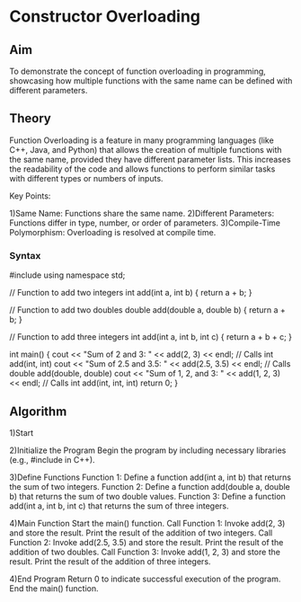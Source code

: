 # Constructor Overloading

## Aim
To demonstrate the concept of function overloading in programming, showcasing how multiple functions with the same name can be defined with different parameters.

## Theory
Function Overloading is a feature in many programming languages (like C++, Java, and Python) that allows the creation of multiple functions with the same name, provided they have different parameter lists. This increases the readability of the code and allows functions to perform similar tasks with different types or numbers of inputs.

Key Points:

1)Same Name: Functions share the same name.
2)Different Parameters: Functions differ in type, number, or order of parameters.
3)Compile-Time Polymorphism: Overloading is resolved at compile time.

### Syntax
#include <iostream>
using namespace std;

// Function to add two integers
int add(int a, int b) {
    return a + b;
}

// Function to add two doubles
double add(double a, double b) {
    return a + b;
}

// Function to add three integers
int add(int a, int b, int c) {
    return a + b + c;
}

int main() {
    cout << "Sum of 2 and 3: " << add(2, 3) << endl; // Calls int add(int, int)
    cout << "Sum of 2.5 and 3.5: " << add(2.5, 3.5) << endl; // Calls double add(double, double)
    cout << "Sum of 1, 2, and 3: " << add(1, 2, 3) << endl; // Calls int add(int, int, int)
    return 0;
}

## Algorithm

1)Start

2)Initialize the Program
Begin the program by including necessary libraries (e.g., #include <iostream> in C++).

3)Define Functions
Function 1: Define a function add(int a, int b) that returns the sum of two integers.
Function 2: Define a function add(double a, double b) that returns the sum of two double values.
Function 3: Define a function add(int a, int b, int c) that returns the sum of three integers.

4)Main Function
Start the main() function.
Call Function 1:
Invoke add(2, 3) and store the result.
Print the result of the addition of two integers.
Call Function 2:
Invoke add(2.5, 3.5) and store the result.
Print the result of the addition of two doubles.
Call Function 3:
Invoke add(1, 2, 3) and store the result.
Print the result of the addition of three integers.

4)End Program
Return 0 to indicate successful execution of the program.
End the main() function.
